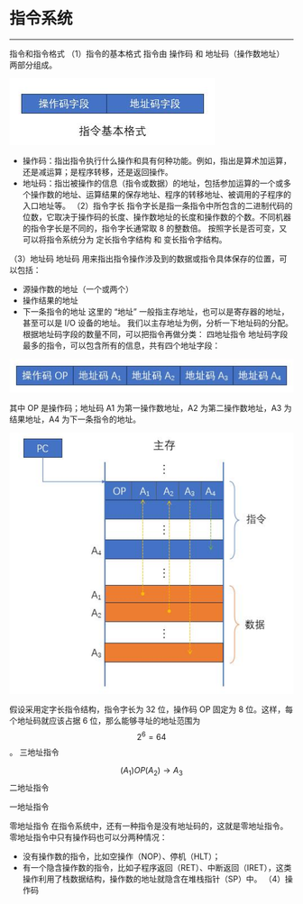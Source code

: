 # 指令系统

---

指令和指令格式
（1）指令的基本格式
指令由 操作码 和 地址码（操作数地址） 两部分组成。



![9217db75-4a5a-4870-a8de-68c6cbd5e2e5.jpeg](04-InstructionRepertoire.assets/9217db75-4a5a-4870-a8de-68c6cbd5e2e5.jpeg)



- 操作码：指出指令执行什么操作和具有何种功能。例如，指出是算术加运算，还是减运算；是程序转移，还是返回操作。
- 地址码：指岀被操作的信息（指令或数据）的地址，包括参加运算的一个或多个操作数的地址、运算结果的保存地址、程序的转移地址、被调用的子程序的入口地址等。
  （2）指令字长
  指令字长是指一条指令中所包含的二进制代码的位数，它取决于操作码的长度、操作数地址的长度和操作数的个数。不同机器的指令字长是不同的，指令字长通常取 8 的整数倍。
  按照字长是否可变，又可以将指令系统分为 定长指令字结构 和 变长指令字结构。

（3）地址码
地址码 用来指出指令操作涉及到的数据或指令具体保存的位置，可以包括：
- 源操作数的地址（一个或两个）
- 操作结果的地址
- 下一条指令的地址
  这里的 “地址” 一般指主存地址，也可以是寄存器的地址，甚至可以是 I/O 设备的地址。
  我们以主存地址为例，分析一下地址码的分配。根据地址码字段的数量不同，可以把指令再做分类：
  四地址指令
  地址码字段最多的指令，可以包含所有的信息，共有四个地址字段：

![7e34d095-f0a4-4873-a733-bcea8db3f872.jpeg](04-InstructionRepertoire.assets/7e34d095-f0a4-4873-a733-bcea8db3f872.jpeg)

  其中 OP 是操作码；地址码 A1 为第一操作数地址，A2 为第二操作数地址，A3 为结果地址，A4 为下一条指令的地址。


![fe5fa5ae-6316-4ee1-accd-997e154953af.jpeg](04-InstructionRepertoire.assets/fe5fa5ae-6316-4ee1-accd-997e154953af.jpeg)

  假设采用定字长指令结构，指令字长为 32 位，操作码 OP 固定为 8 位。这样，每个地址码就应该占据 6 位，那么能够寻址的地址范围为 $$2^6 = 64$$。
  三地址指令

$$
(A_1)OP(A_2)→A_3
$$
二地址指令

一地址指令

零地址指令
在指令系统中，还有一种指令是没有地址码的，这就是零地址指令。零地址指令中只有操作码也可以分两种情况：
- 没有操作数的指令，比如空操作（NOP）、停机（HLT）；
- 有一个隐含操作数的指令，比如子程序返回（RET）、中断返回（IRET），这类操作利用了栈数据结构，操作数的地址就隐含在堆栈指针（SP）中。
  （4）操作码

